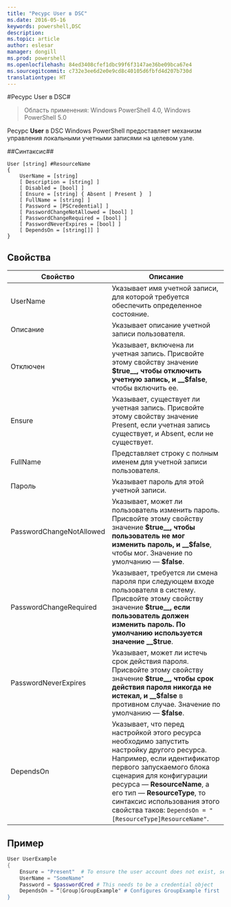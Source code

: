 ```yaml
---
title: "Ресурс User в DSC"
ms.date: 2016-05-16
keywords: powershell,DSC
description: 
ms.topic: article
author: eslesar
manager: dongill
ms.prod: powershell
ms.openlocfilehash: 84ed3408cfef1dbc99f6f3147ae36be09bca67e4
ms.sourcegitcommit: c732e3ee6d2e0e9cd8c40105d6fbfd4d207b730d
translationtype: HT
---
```

#<a name="dsc-user-resource"></a>Ресурс User в DSC#

 
>Область применения: Windows PowerShell 4.0, Windows PowerShell 5.0


Ресурс __User__ в DSC Windows PowerShell предоставляет механизм управления локальными учетными записями на целевом узле.


##<a name="syntax"></a>Синтаксис##

```
User [string] #ResourceName
{
    UserName = [string]
    [ Description = [string] ]
    [ Disabled = [bool] ]
    [ Ensure = [string] { Absent | Present }  ]
    [ FullName = [string] ]
    [ Password = [PSCredential] ]
    [ PasswordChangeNotAllowed = [bool] ]
    [ PasswordChangeRequired = [bool] ]
    [ PasswordNeverExpires = [bool] ]
    [ DependsOn = [string[]] ]
}
```

## <a name="properties"></a>Свойства
|  Свойство  |  Описание   | 
|---|---| 
| UserName| Указывает имя учетной записи, для которой требуется обеспечить определенное состояние.| 
| Описание| Указывает описание учетной записи пользователя.| 
| Отключен| Указывает, включена ли учетная запись. Присвойте этому свойству значение __$true__, чтобы отключить учетную запись, и __$false__, чтобы включить ее.| 
| Ensure| Указывает, существует ли учетная запись. Присвойте этому свойству значение Present, если учетная запись существует, и Absent, если не существует.| 
| FullName| Представляет строку с полным именем для учетной записи пользователя.| 
| Пароль| Указывает пароль для этой учетной записи. | 
| PasswordChangeNotAllowed| Указывает, может ли пользователь изменить пароль. Присвойте этому свойству значение __$true__, чтобы пользователь не мог изменить пароль, и __$false__, чтобы мог. Значение по умолчанию — __$false__.| 
| PasswordChangeRequired| Указывает, требуется ли смена пароля при следующем входе пользователя в систему. Присвойте этому свойству значение __$true__, если пользователь должен изменить пароль. По умолчанию используется значение __$true__.| 
| PasswordNeverExpires| Указывает, может ли истечь срок действия пароля. Присвойте этому свойству значение __$true__, чтобы срок действия пароля никогда не истекал, и __$false__ в противном случае. Значение по умолчанию — __$false__.| 
| DependsOn | Указывает, что перед настройкой этого ресурса необходимо запустить настройку другого ресурса. Например, если идентификатор первого запускаемого блока сценария для конфигурации ресурса — __ResourceName__, а его тип — __ResourceType__, то синтаксис использования этого свойства таков: `DependsOn = "[ResourceType]ResourceName"`.| 

## <a name="example"></a>Пример

```powershell
User UserExample
{
    Ensure = "Present"  # To ensure the user account does not exist, set Ensure to "Absent"
    UserName = "SomeName"
    Password = $passwordCred # This needs to be a credential object
    DependsOn = “[Group]GroupExample" # Configures GroupExample first
}
```

